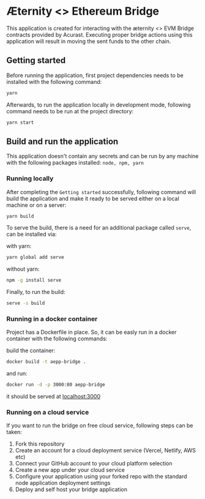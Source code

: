 # Æternity <> Ethereum Bridge

This application is created for interacting with the æternity <> EVM Bridge contracts provided by Acurast. Executing proper bridge actions using this application will result in moving the sent funds to the other chain.

## Getting started

Before running the application, first project dependencies needs to be installed with the following command:

```sh
yarn
```

Afterwards, to run the application locally in development mode, following command needs to be run at the project directory:

```sh
yarn start
```

## Build and run the application

This application doesn't contain any secrets and can be run by any machine with the following packages installed: `node, npm, yarn`

### Running locally

After completing the `Getting started` successfully, following command will build the application and make it ready to be served either on a local machine or on a server:

```sh
yarn build
```

To serve the build, there is a need for an additional package called `serve`, can be installed via:

with yarn:

```sh
yarn global add serve
```

without yarn:

```sh
npm -g install serve
```

Finally, to run the build:

```sh
serve -s build
```

### Running in a docker container

Project has a Dockerfile in place. So, it can be easly run in a docker container with the following commands:

build the container:

```sh
docker build -t aepp-bridge .
```

and run:

```sh
docker run -d -p 3000:80 aepp-bridge
```

it should be served at [localhost:3000](http://localhost:3000/)

### Running on a cloud service

If you want to run the bridge on free cloud service, following steps can be taken:

1. Fork this repository
2. Create an account for a cloud deployment service (Vercel, Netlify, AWS etc)
3. Connect your GitHub account to your cloud platform selection
4. Create a new app under your cloud service
5. Configure your application using your forked repo with the standard node application deployment settings
6. Deploy and self host your bridge application
